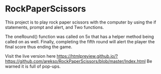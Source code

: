 # RockPaperScissors

This project is to play rock paper scissors with the computer by using the 
if statements,
prompt and alert, and
Two functions.

The oneRound() function was called on 5x that has a helper method being called on as well. Finally, completing the fifth round will alert the player the final score thus ending the game.

Visit the live version here https://htmlpreview.github.io/?https://github.com/arekso/RockPaperScissors/blob/master/Index.html
Be warned it is full of pop-ups.
